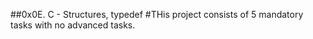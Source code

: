 ##0x0E. C - Structures, typedef
#THis project consists of 5 mandatory tasks with no advanced tasks.
